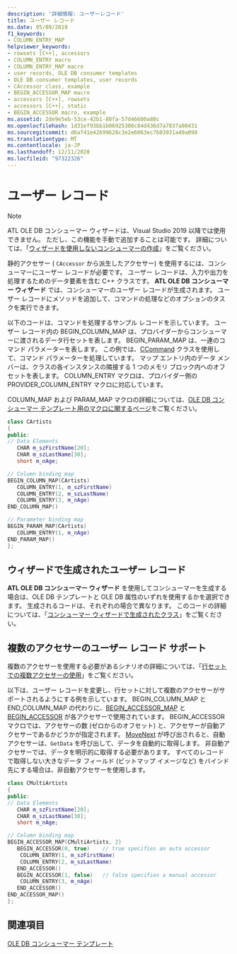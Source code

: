 ```yaml
---
description: '詳細情報: ユーザーレコード'
title: ユーザー レコード
ms.date: 05/09/2019
f1_keywords:
- COLUMN_ENTRY_MAP
helpviewer_keywords:
- rowsets [C++], accessors
- COLUMN_ENTRY macro
- COLUMN_ENTRY_MAP macro
- user records, OLE DB consumer templates
- OLE DB consumer templates, user records
- CAccessor class, example
- BEGIN_ACCESSOR_MAP macro
- accessors [C++], rowsets
- accessors [C++], static
- BEGIN_ACCESSOR macro, example
ms.assetid: 2de9e5eb-53ce-42b1-80fa-57d46600a80c
ms.openlocfilehash: 1d31ef93bb1b06925306c84d436d7a7837a08431
ms.sourcegitcommit: d6af41e42699628c3e2e6063ec7b03931a49a098
ms.translationtype: MT
ms.contentlocale: ja-JP
ms.lasthandoff: 12/11/2020
ms.locfileid: "97322326"
---
```

# <a name="user-records"></a>ユーザー レコード

> [!NOTE]
> ATL OLE DB コンシューマー ウィザードは、Visual Studio 2019 以降では使用できません。 ただし、この機能を手動で追加することは可能です。 詳細については、「[ウィザードを使用しないコンシューマーの作成](creating-a-consumer-without-using-a-wizard.md)」をご覧ください。

静的アクセサー ( `CAccessor` から派生したアクセサー) を使用するには、コンシューマーにユーザー レコードが必要です。 ユーザー レコードは、入力や出力を処理するためのデータ要素を含む C++ クラスです。 **ATL OLE DB コンシューマー ウィザード** では、コンシューマーのユーザー レコードが生成されます。 ユーザー レコードにメソッドを追加して、コマンドの処理などのオプションのタスクを実行できます。

以下のコードは、コマンドを処理するサンプル レコードを示しています。 ユーザー レコード内の BEGIN_COLUMN_MAP は、プロバイダーからコンシューマーに渡されるデータ行セットを表します。 BEGIN_PARAM_MAP は、一連のコマンド パラメーターを表します。 この例では、[CCommand](../../data/oledb/ccommand-class.md) クラスを使用して、コマンド パラメーターを処理しています。 マップ エントリ内のデータ メンバーは、クラスの各インスタンスの隣接する 1 つのメモリ ブロック内へのオフセットを表します。 COLUMN_ENTRY マクロは、プロバイダー側の PROVIDER_COLUMN_ENTRY マクロに対応しています。

COLUMN_MAP および PARAM_MAP マクロの詳細については、[OLE DB コンシューマー テンプレート用のマクロに関するページ](../../data/oledb/macros-and-global-functions-for-ole-db-consumer-templates.md)をご覧ください。

```cpp
class CArtists
{
public:
// Data Elements
   CHAR m_szFirstName[20];
   CHAR m_szLastName[30];
   short m_nAge;

// Column binding map
BEGIN_COLUMN_MAP(CArtists)
   COLUMN_ENTRY(1, m_szFirstName)
   COLUMN_ENTRY(2, m_szLastName)
   COLUMN_ENTRY(3, m_nAge)
END_COLUMN_MAP()

// Parameter binding map
BEGIN_PARAM_MAP(CArtists)
   COLUMN_ENTRY(1, m_nAge)
END_PARAM_MAP()
};
```

## <a name="wizard-generated-user-records"></a>ウィザードで生成されたユーザー レコード

**ATL OLE DB コンシューマー ウィザード** を使用してコンシューマーを生成する場合は、OLE DB テンプレートと OLE DB 属性のいずれを使用するかを選択できます。 生成されるコードは、それぞれの場合で異なります。 このコードの詳細については、「[コンシューマー ウィザードで生成されたクラス](../../data/oledb/consumer-wizard-generated-classes.md)」をご覧ください。

## <a name="user-record-support-for-multiple-accessors"></a>複数のアクセサーのユーザー レコード サポート

複数のアクセサーを使用する必要があるシナリオの詳細については、「[行セットでの複数アクセサーの使用](../../data/oledb/using-multiple-accessors-on-a-rowset.md)」をご覧ください。

以下は、ユーザー レコードを変更し、行セットに対して複数のアクセサーがサポートされるようにする例を示しています。 BEGIN_COLUMN_MAP と END_COLUMN_MAP の代わりに、[BEGIN_ACCESSOR_MAP](./macros-and-global-functions-for-ole-db-consumer-templates.md#begin_accessor_map) と [BEGIN_ACCESSOR](./macros-and-global-functions-for-ole-db-consumer-templates.md#begin_accessor) が各アクセサーで使用されています。 BEGIN_ACCESSOR マクロでは、アクセサーの数 (ゼロからのオフセット) と、アクセサーが自動アクセサーであるかどうかが指定されます。 [MoveNext](./crowset-class.md#movenext) が呼び出されると、自動アクセサーは、`GetData` を呼び出して、データを自動的に取得します。 非自動アクセサーでは、データを明示的に取得する必要があります。 すべてのレコードで取得しない大きなデータ フィールド (ビットマップ イメージなど) をバインド先にする場合は、非自動アクセサーを使用します。

```cpp
class CMultiArtists
{
public:
// Data Elements
   CHAR m_szFirstName[20];
   CHAR m_szLastName[30];
   short m_nAge;

// Column binding map
BEGIN_ACCESSOR_MAP(CMultiArtists, 2)
   BEGIN_ACCESSOR(0, true)    // true specifies an auto accessor
    COLUMN_ENTRY(1, m_szFirstName)
    COLUMN_ENTRY(2, m_szLastName)
   END_ACCESSOR()
   BEGIN_ACCESSOR(1, false)   // false specifies a manual accessor
    COLUMN_ENTRY(3, m_nAge)
   END_ACCESSOR()
END_ACCESSOR_MAP()
};
```

## <a name="see-also"></a>関連項目

[OLE DB コンシューマー テンプレート](../../data/oledb/ole-db-consumer-templates-cpp.md)
